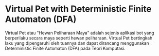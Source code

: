 # Virtual Pet with Deterministic Finite Automaton (DFA)
Virtual Pet atau "Hewan Peliharaan Maya" adalah sejenis aplikasi bot yang berperilaku secara maya seperti hewan peliharaan. Virtual Pet bertingkah laku yang dipengaruhi oleh tuannya dan dapat dirancang menggunakan Deterministic Finite Automaton (DFA) pada Teori Komputasi.
